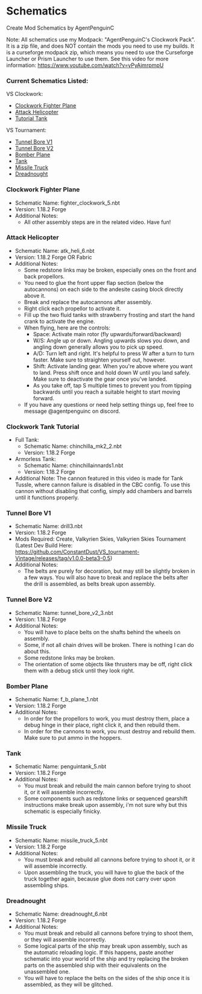 # Schematics
Create Mod Schematics by AgentPenguinC

Note: All schematics use my Modpack: "AgentPenguinC's Clockwork Pack". It is a zip file, and does NOT contain the mods you need to use my builds. It is a curseforge modpack zip, which means you need to use the Curseforge Launcher or Prism Launcher to use them. See this video for more information: https://www.youtube.com/watch?v=yPyAjmrpmpU

### Current Schematics Listed:
VS Clockwork:
- [Clockwork Fighter Plane](https://github.com/AgentPenguinC/schems#clockwork-fighter-plane)
- [Attack Helicopter](https://github.com/AgentPenguinC/schems#attack-helicopter)
- [Tutorial Tank](https://github.com/AgentPenguinC/schems#clockwork-tank-tutorial)

VS Tournament:
- [Tunnel Bore V1](https://github.com/AgentPenguinC/schems#tunnel-bore-v1)
- [Tunnel Bore V2](https://github.com/AgentPenguinC/schems#tunnel-bore-v2)
- [Bomber Plane](https://github.com/AgentPenguinC/schems#bomber-plane)
- [Tank](https://github.com/AgentPenguinC/schems#tank)
- [Missile Truck](https://github.com/AgentPenguinC/schems#missile-truck)
- [Dreadnought](https://github.com/AgentPenguinC/schems#dreadnought)



### Clockwork Fighter Plane
- Schematic Name: fighter_clockwork_5.nbt
- Version: 1.18.2 Forge
- Additional Notes:
  - All other assembly steps are in the related video. Have fun!
 
### Attack Helicopter
- Schematic Name: atk_heli_6.nbt
- Version: 1.18.2 Forge OR Fabric
- Additional Notes:
  - Some redstone links may be broken, especially ones on the front and back propellors.
  - You need to glue the front upper flap section (below the autocannons) on each side to the andesite casing block directly above it.
  - Break and replace the autocannons after assembly.
  - Right click each propellor to activate it.
  - Fill up the two fluid tanks with strawberry frosting and start the hand crank to activate the engine.
  - When flying, here are the controls:
    - Space: Activate main rotor (fly upwards/forward/backward)
    - W/S: Angle up or down. Angling upwards slows you down, and angling down generally allows you to pick up speed.
    - A/D: Turn left and right. It's helpful to press W after a turn to turn faster. Make sure to straighten yourself out, however.
    - Shift: Activate landing gear. When you're above where you want to land. Press shift once and hold down W until you land safely. Make sure to deactivate the gear once you've landed.
    - As you take off, tap S multiple times to prevent you from tipping backwards until you reach a suitable height to start moving forward.
  - If you have any questions or need help setting things up, feel free to message @agentpenguinc on discord.
 
### Clockwork Tank Tutorial
- Full Tank:
  - Schematic Name: chinchilla_mk2_2.nbt
  - Version: 1.18.2 Forge
- Armorless Tank:
  - Schematic Name: chinchillainnards1.nbt
  - Version: 1.18.2 Forge
- Additional Note: The cannon featured in this video is made for Tank Tussle, where cannon failure is disabled in the CBC config. To use this cannon without disabling that config, simply add chambers and barrels until it functions properly.

### Tunnel Bore V1
- Schematic Name: drill3.nbt
- Version: 1.18.2 Forge
- Mods Required: Create, Valkyrien Skies, Valkyrien Skies Tournament (Latest Dev Build Here: https://github.com/ConstantDust/VS_tournament-Vintage/releases/tag/v1.0.0-beta3-0.5)
- Additional Notes:
  - The belts are purely for decoration, but may still be slightly broken in a few ways. You will also have to break and replace the belts after the drill is assembled, as belts break upon assembly.
  
### Tunnel Bore V2
- Schematic Name: tunnel_bore_v2_3.nbt
- Version: 1.18.2 Forge
- Additional Notes:
  - You will have to place belts on the shafts behind the wheels on assembly.
  - Some, if not all chain drives will be broken. There is nothing I can do about this.
  - Some redstone links may be broken.
  - The orientation of some objects like thrusters may be off, right click them with a debug stick until they look right.
  
### Bomber Plane
- Schematic Name: f_b_plane_1.nbt 
- Version: 1.18.2 Forge
- Additional Notes:
  - In order for the propellors to work, you must destroy them, place a debug hinge in their place, right click it, and then rebuild them.
  - In order for the cannons to work, you must destroy and rebuild them. Make sure to put ammo in the hoppers.

### Tank
- Schematic Name: penguintank_5.nbt
- Version: 1.18.2 Forge
- Additional Notes:
  - You must break and rebuild the main cannon before trying to shoot it, or it will assemble incorrectly.
  - Some components such as redstone links or sequenced gearshift instructions make break upon assembly, i'm not sure why but this schematic is especially finicky.
  
### Missile Truck
- Schematic Name: missile_truck_5.nbt
- Version: 1.18.2 Forge
- Additional Notes:
  - You must break and rebuild all cannons before trying to shoot it, or it will assemble incorrectly.
  - Upon assembling the truck, you will have to glue the back of the truck together again, because glue does not carry over upon assembling ships.

### Dreadnought
- Schematic Name: dreadnought_6.nbt
- Version: 1.18.2 Forge
- Additional Notes:
  - You must break and rebuild all cannons before trying to shoot them, or they will assemble incorrectly.
  - Some logical parts of the ship may break upon assembly, such as the automatic reloading logic. If this happens, paste another schematic into your world of the ship and try replacing the broken parts on the assembled ship with their equivalents on the unassembled one.
  - You will have to replace the belts on the sides of the ship once it is assembled, as they will be glitched.

